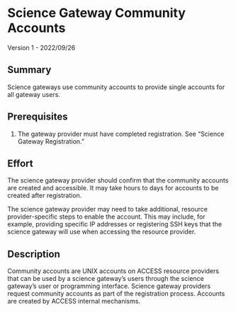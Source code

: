 # Science Gateway Community Accounts

Version 1 - 2022/09/26

## Summary

Science gateways use community accounts to provide single accounts for all gateway users.

## Prerequisites

1.  The gateway provider must have completed registration. See “Science Gateway Registration.”

## Effort

The science gateway provider should confirm that the community accounts are created and accessible. It may take hours to days for accounts to be created after registration.

The science gateway provider may need to take additional, resource provider-specific steps to enable the account. This may include, for example, providing specific IP addresses or registering SSH keys that the science gateway will use when accessing the resource provider.

## Description

Community accounts are UNIX accounts on ACCESS resource providers that can be used by a science gateway’s users through the science gateway’s user or programming interface. Science gateway providers request community accounts as part of the registration process. Accounts are created by ACCESS internal mechanisms.
